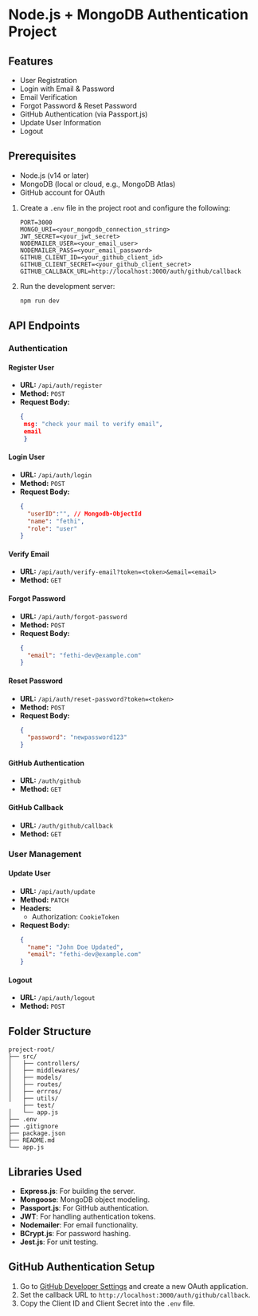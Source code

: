 # Node.js + MongoDB Authentication Project

## Features
- User Registration
- Login with Email & Password
- Email Verification
- Forgot Password & Reset Password
- GitHub Authentication (via Passport.js)
- Update User Information
- Logout

## Prerequisites
- Node.js (v14 or later)
- MongoDB (local or cloud, e.g., MongoDB Atlas)
- GitHub account for OAuth


1. Create a `.env` file in the project root and configure the following:
   ```env
   PORT=3000
   MONGO_URI=<your_mongodb_connection_string>
   JWT_SECRET=<your_jwt_secret>
   NODEMAILER_USER=<your_email_user>
   NODEMAILER_PASS=<your_email_password>
   GITHUB_CLIENT_ID=<your_github_client_id>
   GITHUB_CLIENT_SECRET=<your_github_client_secret>
   GITHUB_CALLBACK_URL=http://localhost:3000/auth/github/callback
   ```

2. Run the development server:
   ```bash
   npm run dev
   ```

## API Endpoints

### Authentication

#### Register User
- **URL:** `/api/auth/register`
- **Method:** `POST`
- **Request Body:**
  ```json
  {
   msg: "check your mail to verify email",
   email
   }
  ```
#### Login User
- **URL:** `/api/auth/login`
- **Method:** `POST`
- **Request Body:**
  ```json
  {
    "userID":"", // Mongodb-ObjectId
    "name": "fethi",
    "role": "user"
  }
  ```

#### Verify Email
- **URL:** `/api/auth/verify-email?token=<token>&email=<email>`
- **Method:** `GET`

#### Forgot Password
- **URL:** `/api/auth/forgot-password`
- **Method:** `POST`
- **Request Body:**
  ```json
  {
    "email": "fethi-dev@example.com"
  }
  ```

#### Reset Password
- **URL:** `/api/auth/reset-password?token=<token>`
- **Method:** `POST`
- **Request Body:**
  ```json
  {
    "password": "newpassword123"
  }
  ```

#### GitHub Authentication
- **URL:** `/auth/github`
- **Method:** `GET`

#### GitHub Callback
- **URL:** `/auth/github/callback`
- **Method:** `GET`

### User Management

#### Update User
- **URL:** `/api/auth/update`
- **Method:** `PATCH`
- **Headers:**
  - Authorization: `CookieToken`
- **Request Body:**
  ```json
  {
    "name": "John Doe Updated",
    "email": "fethi-dev@example.com"
  }
  ```

#### Logout
- **URL:** `/api/auth/logout`
- **Method:** `POST`

## Folder Structure
```
project-root/
├── src/
│   ├── controllers/
│   ├── middlewares/
│   ├── models/
│   ├── routes/
│   ├── errros/
│   ├── utils/
    ├── test/
│   └── app.js
├── .env
├── .gitignore
├── package.json
├── README.md
└── app.js
```

## Libraries Used
- **Express.js**: For building the server.
- **Mongoose**: MongoDB object modeling.
- **Passport.js**: For GitHub authentication.
- **JWT**: For handling authentication tokens.
- **Nodemailer**: For email functionality.
- **BCrypt.js**: For password hashing.
- **Jest.js**: For unit testing.

## GitHub Authentication Setup
1. Go to [GitHub Developer Settings](https://github.com/settings/developers) and create a new OAuth application.
2. Set the callback URL to `http://localhost:3000/auth/github/callback`.
3. Copy the Client ID and Client Secret into the `.env` file.

